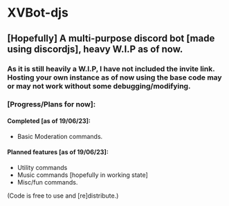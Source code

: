 # XVBot-djs
## [Hopefully] A **multi-purpose discord bot** [made using discordjs], __heavy W.I.P__ as of now.  
### As it is still heavily a W.I.P, I have not included the invite link. Hosting your own instance as of now using the base code may or may not work without some debugging/modifying.  

### [Progress/Plans for now]:
#### Completed [as of 19/06/23]:
- Basic Moderation commands.
#### Planned features [as of 19/06/23]:
- Utility commands
- Music commands [hopefully in working state]
- Misc/fun commands.

(Code is free to use and [re]distribute.)
